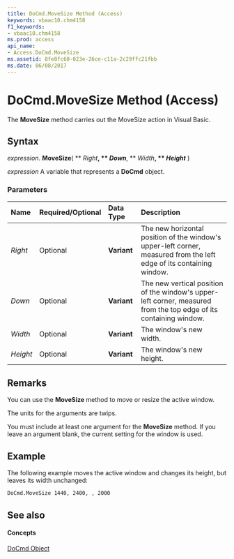```yaml
---
title: DoCmd.MoveSize Method (Access)
keywords: vbaac10.chm4158
f1_keywords:
- vbaac10.chm4158
ms.prod: access
api_name:
- Access.DoCmd.MoveSize
ms.assetid: 8fe8fc60-023e-26ce-c11a-2c29ffc21fbb
ms.date: 06/08/2017
---
```



# DoCmd.MoveSize Method (Access)

The **MoveSize** method carries out the MoveSize action in Visual Basic.


## Syntax

 _expression_. **MoveSize**( ** _Right_**, ** _Down_**, ** _Width_**, ** _Height_** )

 _expression_ A variable that represents a **DoCmd** object.


### Parameters



|**Name**|**Required/Optional**|**Data Type**|**Description**|
|:-----|:-----|:-----|:-----|
| _Right_|Optional|**Variant**|The new horizontal position of the window's upper-left corner, measured from the left edge of its containing window.|
| _Down_|Optional|**Variant**|The new vertical position of the window's upper-left corner, measured from the top edge of its containing window.|
| _Width_|Optional|**Variant**|The window's new width.|
| _Height_|Optional|**Variant**|The window's new height.|

## Remarks

You can use the **MoveSize** method to move or resize the active window.

The units for the arguments are twips.

You must include at least one argument for the **MoveSize** method. If you leave an argument blank, the current setting for the window is used.


## Example

The following example moves the active window and changes its height, but leaves its width unchanged:


```vb
DoCmd.MoveSize 1440, 2400, , 2000
```


## See also


#### Concepts


[DoCmd Object](docmd-object-access.md)

